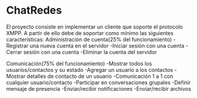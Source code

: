 # ChatRedes

El proyecto consiste en implementar un cliente que soporte el protocolo XMPP. A partir de ello debe de soportar como mínimo las siguientes características:
Administración de cuenta(25% del funcionamiento)
-Registrar una nueva cuenta en el servidor
-Iniciar sesión con una cuenta
-Cerrar sesión con una cuenta
-Eliminar la cuenta del servidor

Comunicación(75% del funcionamiento)
-Mostrar todos los usuarios/contactos y su estado
-Agregar un usuario a los contactos
-Mostrar detalles de contacto de un usuario
-Comunicación 1 a 1 con cualquier usuario/contacto
-Participar en conversaciones grupales
-Definir mensaje de presencia
-Enviar/recibir notificaciones
-Enviar/recibir archivos


